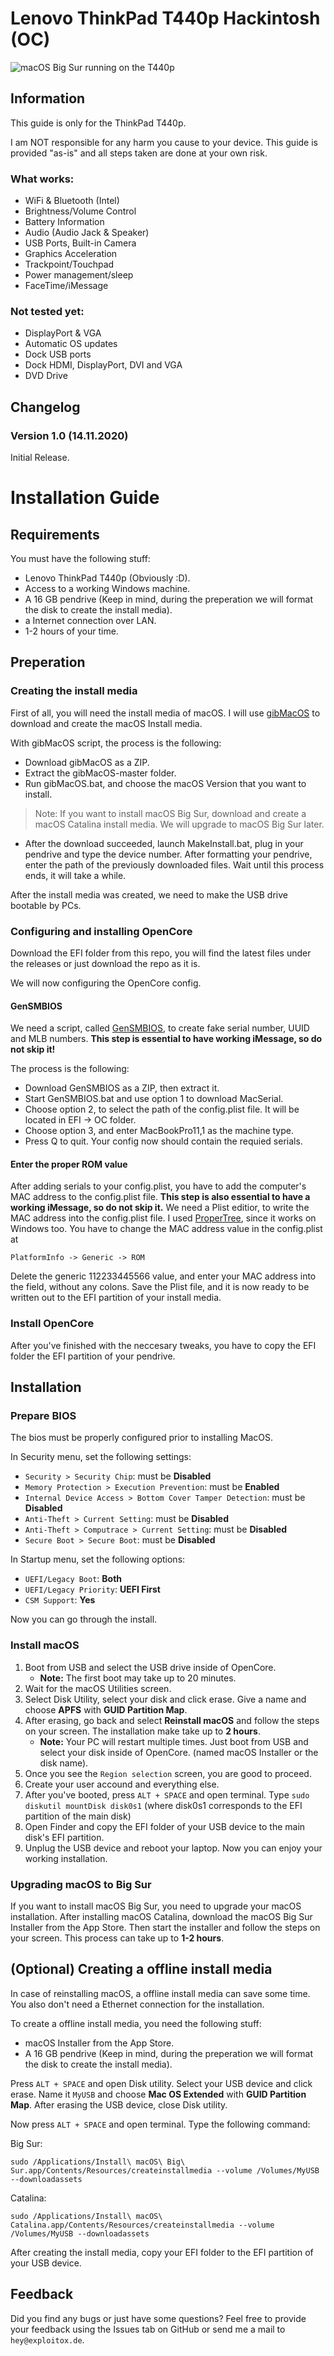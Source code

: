 # Lenovo ThinkPad T440p Hackintosh (OC)

![macOS Big Sur running on the T440p](https://dl.exploitox.de/t440p-oc/Hackintosh_T440p_Proof.png)

## Information
This guide is only for the ThinkPad T440p. 

I am NOT responsible for any harm you cause to your device. This guide is provided "as-is" and all steps taken are done at your own risk.

### What works:

 -   WiFi & Bluetooth (Intel)
 -   Brightness/Volume Control
 -   Battery Information
 -   Audio (Audio Jack & Speaker)
 -   USB Ports, Built-in Camera
 -   Graphics Acceleration
 -   Trackpoint/Touchpad
 -   Power management/sleep
 -   FaceTime/iMessage

### Not tested yet:

 - DisplayPort & VGA
 - Automatic OS updates
 - Dock USB ports
 - Dock HDMI, DisplayPort, DVI and VGA
 - DVD Drive

## Changelog

### Version 1.0 (14.11.2020)
Initial Release.

# Installation Guide
## Requirements

 You must have the following stuff:
 - Lenovo ThinkPad T440p (Obviously :D).
 - Access to a working Windows machine.
 - A 16 GB pendrive (Keep in mind, during the preperation we will format the disk to create the install media).
 - a Internet connection over LAN.
 - 1-2 hours of your time.

## Preperation
### Creating the install media
First of all, you will need the install media of macOS. I will use [gibMacOS](https://github.com/corpnewt/gibMacOS) to download and create the macOS Install media.

With gibMacOS script, the process is the following:

 - Download gibMacOS as a ZIP.
 - Extract the gibMacOS-master folder.
 - Run gibMacOS.bat, and choose the macOS Version that you want to install.
> Note: If you want to install macOS Big Sur, download and create a macOS Catalina install media. We will upgrade to macOS Big Sur later.
 - After the download succeeded, launch MakeInstall.bat, plug in your pendrive and type the device number. After formatting your pendrive, enter the path of the previously downloaded files. Wait until this process ends, it will take a while.

After the install media was created, we need to make the USB drive bootable by PCs.

### Configuring and installing OpenCore
Download the EFI folder from this repo, you will find the latest files under the releases or just download the repo as it is.

We will now configuring the OpenCore config.

#### GenSMBIOS
We need a script, called [GenSMBIOS](https://github.com/corpnewt/GenSMBIOS), to create fake serial number, UUID and MLB numbers. **This step is essential to have working iMessage, so do not skip it!**

The process is the following:

 - Download GenSMBIOS as a ZIP,  then extract it.
 - Start GenSMBIOS.bat and use option 1 to download MacSerial.
 - Choose option 2, to select the path of the config.plist file. It will be located in EFI -> OC folder.
 - Choose option 3, and enter MacBookPro11,1 as the machine type.
 - Press Q to quit. Your config now should contain the requied serials.


#### Enter the proper ROM value

After adding serials to your config.plist, you have to add the computer's MAC address to the config.plist file. **This step is also essential to have a working iMessage, so do not skip it.** We need a Plist editior, to write the MAC address into the config.plist file. I used [ProperTree](https://github.com/corpnewt/ProperTree), since it works on Windows too. You have to change the MAC address value in the config.plist at 

    PlatformInfo -> Generic -> ROM

Delete the generic 112233445566 value, and enter your MAC address into the field, without any colons. Save the Plist file, and it is now ready to be written out to the EFI partition of your install media.

### Install OpenCore
After you've finished with the neccesary tweaks, you have to copy the EFI folder the EFI partition of your pendrive. 

## Installation
### Prepare BIOS

The bios must be properly configured prior to installing MacOS.

In Security menu, set the following settings:

-   `Security > Security Chip`: must be  **Disabled**
-   `Memory Protection > Execution Prevention`: must be  **Enabled**
-   `Internal Device Access > Bottom Cover Tamper Detection`: must be  **Disabled**
-   `Anti-Theft > Current Setting`: must be  **Disabled**
-   `Anti-Theft > Computrace > Current Setting`: must be  **Disabled**
-   `Secure Boot > Secure Boot`: must be  **Disabled**

In Startup menu, set the following options:

-   `UEFI/Legacy Boot`:  **Both**
-   `UEFI/Legacy Priority`:  **UEFI First**
-   `CSM Support`:  **Yes**

Now you can go through the install.

### Install macOS

 1. Boot from USB and select the USB drive inside of OpenCore.
	 - **Note:**  The first boot may take up to 20 minutes.
 2. Wait for the macOS Utilities screen.
 3. Select Disk Utility, select your disk and click erase. Give a name and choose **APFS** with **GUID Partition Map**. 
 4. After erasing, go back and select **Reinstall macOS** and follow the steps on your screen. The installation make take up to **2 hours**.
      - **Note:** Your PC will restart multiple times. Just boot from USB and select your disk inside of OpenCore. (named macOS Installer or the disk name).
 5. Once you see the `Region selection` screen, you are good to proceed.
 6. Create your user accound and everything else.
 7. After you've booted, press `ALT + SPACE` and open terminal. Type `sudo diskutil mountDisk disk0s1` (where disk0s1 corresponds to the EFI partition of the main disk)
 8. Open Finder and copy the EFI folder of your USB device to the main disk's EFI partition.
 9. Unplug the USB device and reboot your laptop. Now you can enjoy your working installation.

### Upgrading macOS to Big Sur
If you want to install macOS Big Sur, you need to upgrade your macOS installation. After installing macOS Catalina, download the macOS Big Sur Installer from the App Store. Then start the installer and follow the steps on your screen. This process can take up to **1-2 hours**.

## (Optional) Creating a offline install media
In case of reinstalling macOS, a offline install media can save some time. You also don't need a Ethernet connection for the installation. 

To create a offline install media, you need the following stuff:

 - macOS Installer from the App Store.
 - A 16 GB pendrive (Keep in mind, during the preperation we will format the disk to create the install media).
 
 Press `ALT + SPACE` and open Disk utility. Select your USB device and click erase. Name it `MyUSB` and choose **Mac OS Extended** with **GUID Partition Map**. After erasing the USB device, close Disk utility. 

Now press `ALT + SPACE` and open terminal. Type the following command:

Big Sur:

    sudo /Applications/Install\ macOS\ Big\ Sur.app/Contents/Resources/createinstallmedia --volume /Volumes/MyUSB --downloadassets

Catalina:

    sudo /Applications/Install\ macOS\ Catalina.app/Contents/Resources/createinstallmedia --volume /Volumes/MyUSB --downloadassets

After creating the install media, copy your EFI folder to the EFI partition of your USB device.

## Feedback
Did you find any bugs or just have some questions? Feel free to provide your feedback using the Issues tab on GitHub or send me a mail to `hey@exploitox.de`.
